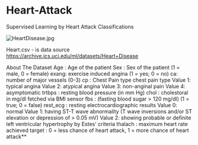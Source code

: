 # Heart-Attack
Supervised Learning by  Heart Attack Classifications

![HeartDisease.jpg](https://www.google.com/search?q=heart&rlz=1C1GCEB_iw__970__970&sxsrf=AOaemvIuN_6sfsOWKbvZJz86_GAzljNA0g:1636882035124&tbm=isch&source=iu&ictx=1&fir=mwrc-M2roMQrnM%252CylLv9qqf4uZs3M%252C_%253BueSXNZFQLmSQ5M%252Cv6kt1sCYrPj_HM%252C_%253ByetaQC-E0r9vkM%252CbIGIT9NXextNgM%252C_%253BErFCq25Uvj2BcM%252CT38vlXmZaGhwGM%252C_%253BMItxnVrjr6W1UM%252CPTWjrFTPhSBOdM%252C_%253B2F5gO9RA81mefM%252Clysxd4UqVH92CM%252C_%253BvbNC-cWZAZU6RM%252CbrIa0c5QRk_9fM%252C_%253B4ewhrHRDU0PmQM%252CztKKEr2RqWBRMM%252C_%253B7_HS-x7NKOIKJM%252Cexh2SCSdnSa16M%252C_%253BK3h_DFLkhl6BzM%252CSGudISeEO4zIQM%252C_%253ByBbTvIxo3JdKVM%252Cj7w3ooWcd4ZLBM%252C_%253BXwY_-j5HEv5NRM%252CsAFF1nvUL_ig-M%252C_&vet=1&usg=AI4_-kSLNZdVzriavOBSHqedKHv480rWJQ&sa=X&ved=2ahUKEwipivjhxJf0AhUMoRQKHTyMAAkQ9QF6BAgYEAE#imgrc=MItxnVrjr6W1UM)

Heart.csv - is data source https://archive.ics.uci.edu/ml/datasets/Heart+Disease 


About The Dataset
Age : Age of the patient
Sex : Sex of the patient (1 = male, 0 = female)
exang: exercise induced angina (1 = yes; 0 = no)
ca: number of major vessels (0-3)
cp : Chest Pain type chest pain type
Value 1: typical angina
Value 2: atypical angina
Value 3: non-anginal pain
Value 4: asymptomatic
trtbps : resting blood pressure (in mm Hg)
chol : cholestoral in mg/dl fetched via BMI sensor
fbs : (fasting blood sugar > 120 mg/dl) (1 = true; 0 = false)
rest_ecg : resting electrocardiographic results
Value 0: normal
Value 1: having ST-T wave abnormality (T wave inversions and/or ST elevation or depression of > 0.05 mV)
Value 2: showing probable or definite left ventricular hypertrophy by Estes' criteria
thalach : maximum heart rate achieved
target : 0 = less chance of heart attack, 1 = more chance of heart attack**
